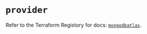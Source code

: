 # `provider`

Refer to the Terraform Registory for docs: [`mongodbatlas`](https://registry.terraform.io/providers/mongodb/mongodbatlas/1.13.1/docs).

